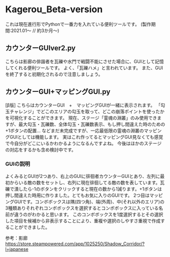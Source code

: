# Kagerou_Beta-version
これは現在進行形でPythonで一番力を入れている便利ツールです。
(製作期間:2021.01～ // 約3か月～)

## カウンターGUIver2.py
こちらは影廊の俳諧者を瓦礫や水門で戦闘不能にさせた場合に、GUIとして記憶してくれる便利ツールです。
よく、「瓦礫ハメ」と言われています。
また、GUIを終了すると初期化されるので注意しましょう。

## カウンターGUI+マッピングGUI.py
[β版]
こちらはカウンターGUI　+　マッピングGUIが一緒に表示されます。
「勾玉チャレンジ」でどこのエリアの勾玉を取って、どこの崩落ポイントを使ったかを可視化することができます。
現在、ステージ「霊魂の淵叢」のみ使用できますが、最大勾玉・瓦礫数、全体勾玉・瓦礫数表示、もし押し間違えた時のための+1ボタンの配置...
などまだ未完成ですが、一応最低限の霊魂の淵叢のマッピングGUIとしては機能します。
実はこれ作ってるとマッピングGUI見なくても感覚で今自分がどこにいるかわかるようになるんですよね。
今後はほかのステージの対応をするかも含め検討中です。

### GUIの説明
よくみるとGUIが2つあり、右上のGUIに徘徊者カウンターGUIとあり、左列に最初からいる敵の数をセットし、右列に現在徘徊してる敵の数を表しています。瓦礫で潰したら-1のボタンをクリックすると現在の数から1減ります。+1ボタンは押し間違えた時用に作りました。とてもお気に入りのGUIです。
2つ目はマッピングGUIです。コンボボックスは隅(四つ角)、端(外周)、中(それ以外のエリア)の3種類ありそれぞれコンボボックスを選択するとコンボボックスに入っている名前が違うのがわかると思います。
このコンボボックスを1度選択するとその選択した項目を候補から非表示することにより、重複や選択のしやすさ重視で作成することができました。

参考：影廊
https://store.steampowered.com/app/1025250/Shadow_Corridor/?l=japanese

